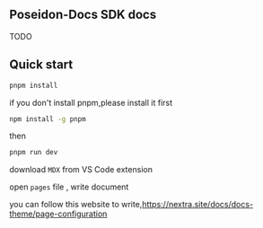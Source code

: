 ## Poseidon-Docs SDK docs

TODO

## Quick start

```bash
pnpm install
```

if you don't install pnpm,please install it first

```bash
npm install -g pnpm
```

then

```bash
pnpm run dev
```

download `MDX` from VS Code extension

open `pages` file , write document

you can follow this website to write,https://nextra.site/docs/docs-theme/page-configuration
